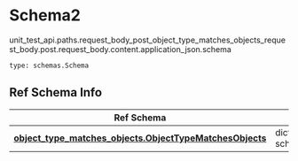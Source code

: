 # Schema2
unit_test_api.paths.request_body_post_object_type_matches_objects_request_body.post.request_body.content.application_json.schema
```
type: schemas.Schema
```

## Ref Schema Info
Ref Schema | Input Type | Output Type
---------- | ---------- | -----------
[**object_type_matches_objects.ObjectTypeMatchesObjects**](../../../../../../components/schema/object_type_matches_objects.md) | dict, schemas.immutabledict | schemas.immutabledict
